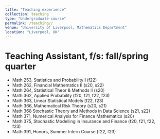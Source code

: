 ```yaml
---
title: "Teaching experience"
collection: teaching
type: "Undergraduate course"
permalink: /teaching//
venue: "University of Liverpool, Mathematics Department"
location: "Liverpool, UK"
---
```

Teaching Assistant, f/s: fall/spring quarter 
======
* Math 253, Statistics and Probability I (f22)
* Math 262, Financial Mathematics II (s20, s22)
* Math 264, Statistical Theor & Methods II (s20)
* Math 362, Applied Probability (f20, f21, f22, f23)
* Math 363, Linear Statistical Models (f22, f23)
* Math 366, Mathematical Risk Theory (s20, s21)
* Math 368 Stochastic Theory and Methods in Data Science (s21, s22)
* Math 371, Numerical Analysis for Finance Mathematics (s20)
* Math 375, Stochastic Modelling in Insurance and Finance (f20, f21, f22, f23)
* Math 391, Honors, Summer Intern Course (f22, f23)
